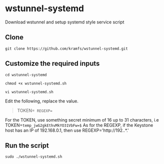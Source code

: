 # wstunnel-systemd
Download wstunnel and setup systemd style service script

Clone
-------------
`git clone https://github.com/kramfs/wstunnel-systemd.git`

Customize the required inputs
-------------
`cd wstunnel-systemd`

`chmod +x wstunnel-systemd.sh`

`vi wstunnel-systemd.sh`

Edit the following, replace the value. 
> TOKEN=``
> REGEXP=``

For the TOKEN, use something secret minimum of 16 up to 31 characters, i.e TOKEN=`temp_jwG2gkEthvMkYO31VbFw=$`
As for the REGEXP, if the Keystone host has an IP of 192.168.0.1, then use REGEXP='http://192\..*.'


Run the script
-------------
`sudo ./wstunnel-systemd.sh`
